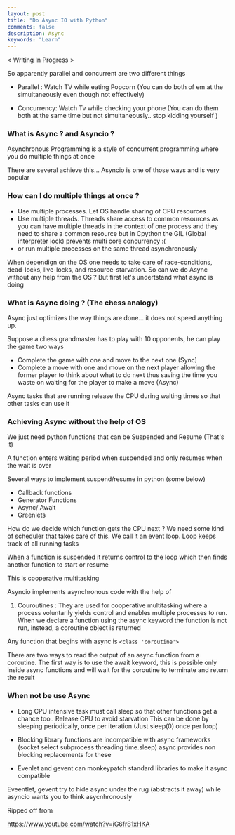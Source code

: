 ```yaml
---
layout: post
title: "Do Async IO with Python"
comments: false
description: Async 
keywords: "Learn"
---
```


< Writing In Progress > 

 So apparently parallel and concurrent are two different things 

 - Parallel : Watch TV while eating Popcorn (You can do both of em at the simultaneously even though not effectively)
 
 - Concurrency: Watch Tv while checking your phone (You can do them both at the same time but not simultaneously.. stop kidding yourself )


###  What is Async ? and Asyncio ?

Asynchronous Programming is a style of concurrent programming where you do multiple things at once 

There are several achieve this... Asyncio is one of those ways and is very popular 

### How can I do multiple things at once ?

- Use multiple processes. Let OS handle sharing of CPU resources
- Use multiple threads. Threads share access to common resources as you can have multiple threads in the context of one process and they need to share a common resource but in Cpython the GIL (Global interpreter lock) prevents multi core concurrency :(
- or run multiple processes on the same thread asynchronously 

When dependign on the OS one needs to take care of race-conditions, dead-locks, live-locks, and resource-starvation. So can we do Async without any help from the OS ? But first let's undertstand what async is doing


### What is Async doing ? (The chess analogy)

Async just optimizes the way things are done... it does not speed anything up. 

Suppose a chess grandmaster has to play with 10 opponents, he can play the game two ways 

- Complete the game with one and move to the next one (Sync)
- Complete a move with one and move on the next player allowing the former player to think about what to do next thus saving the time you waste on waiting for the player to make a move (Async)

Async tasks that are running release the CPU during waiting times so that other tasks can use it 


### Achieving Async without the help of OS

We just need python functions that can be Suspended and Resume (That's it)

A function enters waiting period when suspended and only resumes when the wait is over 

Several ways to implement suspend/resume in python (some below)

- Callback functions
- Generator Functions
- Async/ Await 
- Greenlets 

How do we decide which function gets the CPU next ? We need some kind of scheduler that takes care of this. We call it an event loop. Loop keeps track of all running tasks

When a function is suspended it returns control to the loop which then finds another function to start or resume

This is cooperative multitasking

Asyncio implements asynchronous code with the help of 

1) Couroutines : They are used for cooperative multitasking where a process voluntarily yields control and enables multiple processes to run. When we declare a function using the async keyword the function is not run, instead, a coroutine object is returned

Any function that begins with async is ```<class 'coroutine'>```

There are two ways to read the output of an async function from a coroutine.
The first way is to use the await keyword, this is possible only inside async functions and will wait for the coroutine to terminate and return the result



### When not be use Async

- Long CPU intensive task must call sleep so that other functions get a chance too.. Release CPU to avoid starvation
This can be done by sleeping periodically, once per iteration (Just sleep(0) once per loop)

- Blocking library functions are incompatible with async frameworks (socket select subprocess threading time.sleep) 
async provides non blocking replacements for these  

- Evenlet and gevent can monkeypatch standard libraries to make it async compatible 

Eveentlet, gevent try to hide async under the rug (abstracts it away) while asyncio wants you to think asycnhronously 







Ripped off from

<https://www.youtube.com/watch?v=iG6fr81xHKA>